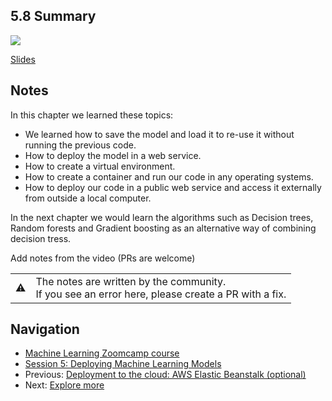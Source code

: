 ## 5.8 Summary

<a href="https://www.youtube.com/watch?v=sSAqYSk7Br4&list=PL3MmuxUbc_hIhxl5Ji8t4O6lPAOpHaCLR"><img src="images/thumbnail-5-08.jpg"></a>

[Slides](https://www.slideshare.net/AlexeyGrigorev/ml-zoomcamp-5-model-deployment)


## Notes
In this chapter we learned these topics:
- We learned how to save the model and load it to re-use it without running the previous code.
- How to deploy the model in a web service.
- How to create a virtual environment.
- How to create a container and run our code in any operating systems.
- How to deploy our code in a public web service and access it externally from outside a local computer.

In the next chapter we would learn the algorithms such as Decision trees, Random forests and Gradient boosting as an alternative way of combining decision tress.

Add notes from the video (PRs are welcome)


<table>
   <tr>
      <td>⚠️</td>
      <td>
         The notes are written by the community. <br>
         If you see an error here, please create a PR with a fix.
      </td>
   </tr>
</table>


## Navigation

* [Machine Learning Zoomcamp course](../)
* [Session 5: Deploying Machine Learning Models](./)
* Previous: [Deployment to the cloud: AWS Elastic Beanstalk (optional)](07-aws-eb.md)
* Next: [Explore more](09-explore-more.md)
